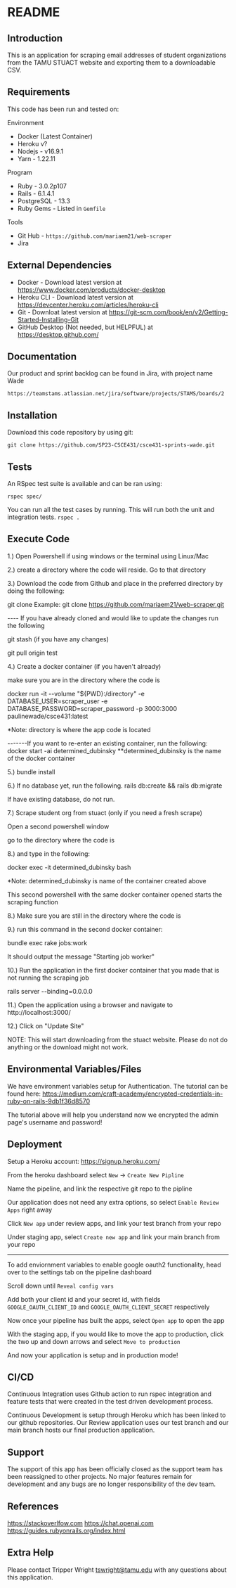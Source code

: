 # README

## Introduction

This is an application for scraping email addresses of student organizations from the TAMU STUACT website and exporting them to a downloadable CSV. 

## Requirements

This code has been run and tested on:

Environment
- Docker (Latest Container)
- Heroku v?
- Nodejs - v16.9.1
- Yarn - 1.22.11

Program
- Ruby - 3.0.2p107
- Rails - 6.1.4.1
- PostgreSQL - 13.3
- Ruby Gems - Listed in `Gemfile`

Tools
- Git Hub - `https://github.com/mariaem21/web-scraper`
- Jira

## External Dependencies

- Docker - Download latest version at https://www.docker.com/products/docker-desktop
- Heroku CLI - Download latest version at https://devcenter.heroku.com/articles/heroku-cli
- Git - Downloat latest version at https://git-scm.com/book/en/v2/Getting-Started-Installing-Git
- GitHub Desktop (Not needed, but HELPFUL) at https://desktop.github.com/

## Documentation

Our product and sprint backlog can be found in Jira, with project name Wade

`https://teamstams.atlassian.net/jira/software/projects/STAMS/boards/2`

## Installation

Download this code repository by using git:

`git clone https://github.com/SP23-CSCE431/csce431-sprints-wade.git`


## Tests

An RSpec test suite is available and can be ran using:

`rspec spec/`

You can run all the test cases by running. This will run both the unit and integration tests.
`rspec .`

## Execute Code

1.) Open Powershell if using windows or the terminal using Linux/Mac

2.) create a directory where the code will reside. Go to that directory

3.) Download the code from Github and place in the preferred directory
by doing the following:

git clone <repo name>
Example: git clone https://github.com/mariaem21/web-scraper.git

---- If you have already cloned and would like to update the changes run the following

git stash (if you have any changes)

git pull origin test

4.) Create a docker container (if you haven't already)

make sure you are in the directory where the code is

docker run -it --volume "${PWD}:/directory" -e DATABASE_USER=scraper_user -e DATABASE_PASSWORD=scraper_password -p 3000:3000 paulinewade/csce431:latest

*Note: directory is where the app code is located

-------If you want to re-enter an existing container, run the following:
docker start -ai determined_dubinsky
**determined_dubinsky is the name of the docker container

5.) bundle install

6.) If no database yet, run the following.
rails db:create && rails db:migrate

If have existing database, do not run.

7.) Scrape student org from stuact (only if you need a fresh scrape)

Open a second powershell window

go to the directory where the code is

8.) and type in the following:

docker exec -it determined_dubinsky bash

*Note: determined_dubinsky is name of the container created above

This second powershell with the same docker container opened starts the scraping function

8.) Make sure you are still in the directory where the code is

9.) run this command in the second docker container: 

bundle exec rake jobs:work

It should output the message "Starting job worker"

10.) Run the application in the first docker container that you made that is not running the scraping job 

rails server --binding=0.0.0.0

11.) Open the application using a browser and navigate to http://localhost:3000/

12.) Click on "Update Site"

NOTE: This will start downloading from the stuact website. Please do not do anything or the download might not work.



## Environmental Variables/Files

We have environment variables setup for Authentication. The tutorial can be found here: https://medium.com/craft-academy/encrypted-credentials-in-ruby-on-rails-9db1f36d8570

The tutorial above will help you understand now we encrypted the admin page's username and password!


## Deployment

Setup a Heroku account: https://signup.heroku.com/

From the heroku dashboard select `New` -> `Create New Pipline`

Name the pipeline, and link the respective git repo to the pipline

Our application does not need any extra options, so select `Enable Review Apps` right away

Click `New app` under review apps, and link your test branch from your repo

Under staging app, select `Create new app` and link your main branch from your repo

--------

To add enviornment variables to enable google oauth2 functionality, head over to the settings tab on the pipeline dashboard

Scroll down until `Reveal config vars`

Add both your client id and your secret id, with fields `GOOGLE_OAUTH_CLIENT_ID` and `GOOGLE_OAUTH_CLIENT_SECRET` respectively

Now once your pipeline has built the apps, select `Open app` to open the app

With the staging app, if you would like to move the app to production, click the two up and down arrows and select `Move to production`

And now your application is setup and in production mode!

## CI/CD

Continuous Integration uses Github action to run rspec integration and feature tests that were created in the test driven development process.

Continuous Development is setup through Heroku which has been linked to our github repositories. Our Review application uses our test branch and our main branch hosts our final production application.

## Support

The support of this app has been officially closed as the support team has been reassigned to other projects. No major features remain for development and any bugs are no longer responsibility of the dev team.

## References

https://stackoverlfow.com
https://chat.openai.com
https://guides.rubyonrails.org/index.html

## Extra Help

Please contact Tripper Wright tswright@tamu.edu with any questions about this application.
